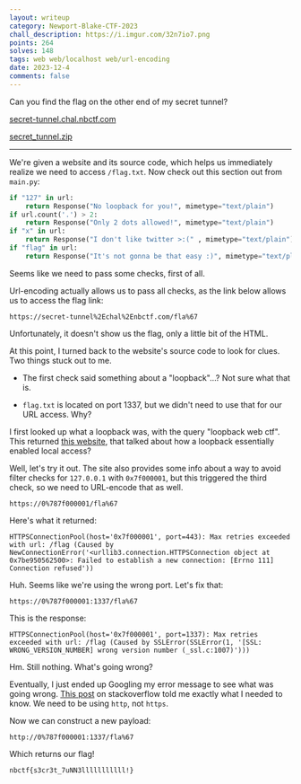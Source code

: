 ```yaml
---
layout: writeup
category: Newport-Blake-CTF-2023
chall_description: https://i.imgur.com/32n7io7.png
points: 264
solves: 148
tags: web web/localhost web/url-encoding
date: 2023-12-4
comments: false
---
```


Can you find the flag on the other end of my secret tunnel?  

[secret-tunnel.chal.nbctf.com](secret-tunnel.chal.nbctf.com)  

[secret_tunnel.zip](https://github.com/Nightxade/ctf-writeups/blob/master/assets/CTFs/Newport-Blake-CTF-2023/web/secret-tunnel.zip)  

---

We're given a website and its source code, which helps us immediately realize we need to access `/flag.txt`. Now check out this section out from `main.py`:  

```py
if "127" in url:
    return Response("No loopback for you!", mimetype="text/plain")
if url.count('.') > 2:
    return Response("Only 2 dots allowed!", mimetype="text/plain")
if "x" in url:
    return Response("I don't like twitter >:(" , mimetype="text/plain") 
if "flag" in url:
    return Response("It's not gonna be that easy :)", mimetype="text/plain")
```

Seems like we need to pass some checks, first of all. 

Url-encoding actually allows us to pass all checks, as the link below allows us to access the flag link:  

    https://secret-tunnel%2Echal%2Enbctf.com/fla%67

Unfortunately, it doesn't show us the flag, only a little bit of the HTML.  

At this point, I turned back to the website's source code to look for clues. Two things stuck out to me.  

- The first check said something about a "loopback"...? Not sure what that is.  

- `flag.txt` is located on port 1337, but we didn't need to use that for our URL access. Why?  

I first looked up what a loopback was, with the query "loopback web ctf". This returned [this website](https://b1tsec.medium.com/advent-of-ctf-challenge-22-write-up-3da952b6513b), that talked about how a loopback essentially enabled local access?  

Well, let's try it out. The site also provides some info about a way to avoid filter checks for `127.0.0.1` with `0x7f000001`, but this triggered the third check, so we need to URL-encode that as well.  

    https://0%787f000001/fla%67

Here's what it returned:  

    HTTPSConnectionPool(host='0x7f000001', port=443): Max retries exceeded with url: /flag (Caused by NewConnectionError('<urllib3.connection.HTTPSConnection object at 0x7be950562500>: Failed to establish a new connection: [Errno 111] Connection refused'))

Huh. Seems like we're using the wrong port. Let's fix that:  

    https://0%787f000001:1337/fla%67

This is the response:  

    HTTPSConnectionPool(host='0x7f000001', port=1337): Max retries exceeded with url: /flag (Caused by SSLError(SSLError(1, '[SSL: WRONG_VERSION_NUMBER] wrong version number (_ssl.c:1007)')))

Hm. Still nothing. What's going wrong?  

Eventually, I just ended up Googling my error message to see what was going wrong. [This post](https://stackoverflow.com/questions/65516325/ssl-wrong-version-number-on-python-request) on stackoverflow told me exactly what I needed to know. We need to be using `http`, not `https`.  

Now we can construct a new payload:  

    http://0%787f000001:1337/fla%67

Which returns our flag!  

    nbctf{s3cr3t_7uNN3lllllllllll!}